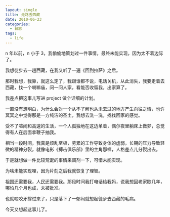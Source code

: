 ```yaml
---
layout: single
title: 走路去西藏
date: 2010-06-23
categories:
  - 日志
tags:
  - life
---
```


n 年以前，n 小于 3，我偷偷地策划过一件事情，最终未能实现，因为太不着边际了。

我想徒步去一趟西藏，在我又听了一遍《回到拉萨》之后。

那时我想，我靠，就这么定了，我跟谁都不说，电话关机，从此消失，我要走着去西藏，找一个喇嘛庙，问一问人家，看能否收留我，出家算了。

我差点把这事儿写进 project 做个详细的计划。

一直没有想明白，为什么会对一个从不了解也从未去过的地方产生向往之情，也许冥冥之中觉得那是一方纯洁的圣土，我想去洗一洗，找找回家的感觉。

受不了喧闹和高速的生活，一个人孤独地在这边单着，偶尔夜里躺床上做梦，总觉得有人在后面拿鞭子抽我。

相当一段时间，我真是烦乱至极，劳累的工作导致身体的虚弱，长期的压力导致轻微的精神分裂，就像电影《搏击俱乐部》里的主角那样，人格差点儿分裂出去。

于是就想做一件比较荒诞的事情来调剂一下，可惜未能实现。

为啥未能实现哩，因为片刻之后我就恢复了理智。

祖国还需要我，人民还需要我。那段时间我打电话给我妈，说我想回老家歇几年，哪怕几个月也成，未被批准。

也就咬咬牙撑过来了，只是落下了一郁闷就想起徒步去西藏的毛病。

今天又想起这事儿了。
